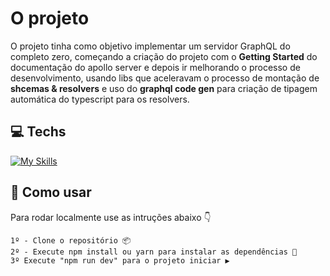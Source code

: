 ﻿# O projeto

O projeto tinha como objetivo implementar um servidor GraphQL do completo zero, começando a criação do projeto com o **Getting Started** do documentação do apollo server e depois ir melhorando o processo de desenvolvimento, usando libs que aceleravam o processo de montação de **shcemas & resolvers** e uso do **graphql code gen** para criação de tipagem automática do typescript para os resolvers.

## 💻 Techs

[![My Skills](https://skillicons.dev/icons?i=graphql,apollo,typescript,nodejs)](https://skillicons.dev)

## 🚀 Como usar

Para rodar localmente use as intruções abaixo 👇

```
1º - Clone o repositório 📦
2º - Execute npm install ou yarn para instalar as dependências 🔄
3º Execute "npm run dev" para o projeto iniciar ▶
```
